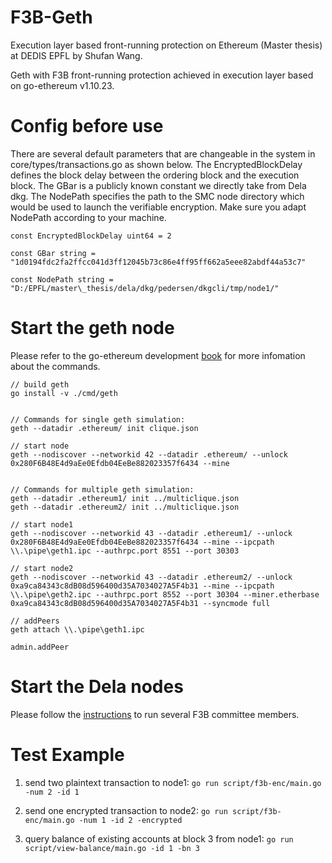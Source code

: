 # F3B-Geth
Execution layer based front-running protection on Ethereum (Master thesis) at DEDIS EPFL by Shufan Wang.

Geth with F3B front-running protection achieved in execution layer based on go-ethereum v1.10.23.

# Config before use
There are several default parameters that are changeable in the system in core/types/transactions.go as shown below. The EncryptedBlockDelay defines the block delay between the ordering block and the execution block. The GBar is a publicly known constant we directly take from Dela dkg. The NodePath specifies the path to the SMC node directory which would be used to launch the verifiable encryption. Make sure you adapt NodePath according to your machine.
```
const EncryptedBlockDelay uint64 = 2

const GBar string = "1d0194fdc2fa2ffcc041d3ff12045b73c86e4ff95ff662a5eee82abdf44a53c7"

const NodePath string = "D:/EPFL/master\_thesis/dela/dkg/pedersen/dkgcli/tmp/node1/"
```

# Start the geth node

Please refer to the go-ethereum development [book](https://goethereumbook.org/) for more infomation about the commands.

```
// build geth
go install -v ./cmd/geth


// Commands for single geth simulation:
geth --datadir .ethereum/ init clique.json

// start node
geth --nodiscover --networkid 42 --datadir .ethereum/ --unlock 0x280F6B48E4d9aEe0Efdb04EeBe882023357f6434 --mine


// Commands for multiple geth simulation:
geth --datadir .ethereum1/ init ../multiclique.json
geth --datadir .ethereum2/ init ../multiclique.json

// start node1
geth --nodiscover --networkid 43 --datadir .ethereum1/ --unlock 0x280F6B48E4d9aEe0Efdb04EeBe882023357f6434 --mine --ipcpath \\.\pipe\geth1.ipc --authrpc.port 8551 --port 30303

// start node2
geth --nodiscover --networkid 43 --datadir .ethereum2/ --unlock 0xa9ca84343c8dB08d596400d35A7034027A5F4b31 --mine --ipcpath \\.\pipe\geth2.ipc --authrpc.port 8552 --port 30304 --miner.etherbase 0xa9ca84343c8dB08d596400d35A7034027A5F4b31 --syncmode full

// addPeers
geth attach \\.\pipe\geth1.ipc

admin.addPeer

```

# Start the Dela nodes
Please follow the [instructions](https://github.com/Mahsa-Bastankhah/dela/tree/5593c8d782ae14910343212447956d8b46ea958b/dkg/pedersen/dkgcli) to run several F3B committee members.

# Test Example

1. send two plaintext transaction to node1:
```go run script/f3b-enc/main.go -num 2 -id 1```

1. send one encrypted transaction to node2: 
```go run script/f3b-enc/main.go -num 1 -id 2 -encrypted```

1. query balance of existing accounts at block 3 from node1:
```go run script/view-balance/main.go -id 1 -bn 3```